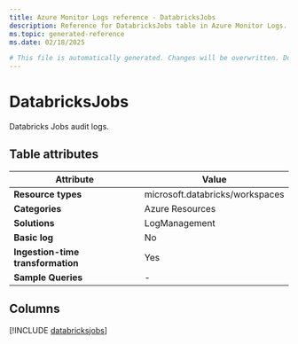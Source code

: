 ```yaml
---
title: Azure Monitor Logs reference - DatabricksJobs
description: Reference for DatabricksJobs table in Azure Monitor Logs.
ms.topic: generated-reference
ms.date: 02/18/2025

# This file is automatically generated. Changes will be overwritten. Do not change this file directly.
---
```


# DatabricksJobs

Databricks Jobs audit logs.


## Table attributes

|Attribute|Value|
|---|---|
|**Resource types**|microsoft.databricks/workspaces|
|**Categories**|Azure Resources|
|**Solutions**| LogManagement|
|**Basic log**|No|
|**Ingestion-time transformation**|Yes|
|**Sample Queries**|-|



## Columns
  
[!INCLUDE [databricksjobs](~/reusable-content/ce-skilling/azure/includes/azure-monitor/reference/tables/databricksjobs-include.md)]
